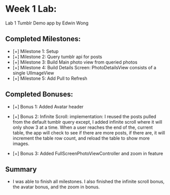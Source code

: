 # Week 1 Lab:

Lab 1 Tumblr Demo app 
by Edwin Wong



## Completed Milestones:
* [+] Milestone 1: Setup
* [+] Milestone 2: Query tumblr api for posts
* [+] Milestone 3: Build Main photo view from queried photos
* [+] Milestone 4: Build Details Screen: PhotoDetailsView consists of a single UIImageView
* [+] Milestone 5: Add Pull to Refresh

## Completed Bonuses:
* [+] Bonus 1: Added Avatar header
* [+] Bonus 2: Infinite Scroll:
	implementation: I reused the posts pulled from the default tumblr query
			except, I added infinite scroll where it will only
			show 3 at a time. When a user reaches the end of the,
			current table, the app will check to see if there are
			more posts, if there are, it will increment the table
			row count, and reload the table to show more images.
				
* [+] Bonus 3: Added FullScreenPhotoViewController and zoom in feature


## Summary
* I was able to finish all milestones. I also finished the infinite scroll bonus, the avatar bonus, and the zoom in bonus.

